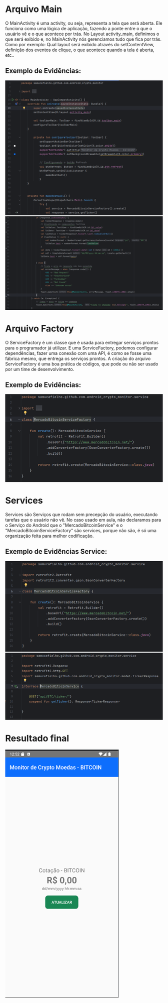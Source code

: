 # Arquivo Main
O MainActivity é uma activity, ou seja, representa a tela que será aberta. Ele funciona como uma lógica de aplicação, fazendo a ponte entre o que o
usuário vê e o que acontece por trás. No Layout activity_main, definimos o que será exibido e, no MainActivity nós gerenciamos tudo que fica por trás.
Como por exemplo: Qual layout será exibido através do setContentView, definição dos eventos de clique, o que acontece quando a tela é aberta, etc..

## Exemplo de Evidências:

![img.png](images/img.png)
![img_1.png](images/img_1.png)



# Arquivo Factory
O ServiceFactory é um classe que é usada para entregar serviços prontos para o programador já utilizar.
E uma ServiceFactory, podemos configurar dependências, fazer uma conexão com uma API, é como se fosse uma fábrica mesmo, que 
entrega os serviços prontos.
A criação do arquivo ServiceFactory é uma boa prática de códigos, que pode ou não ser usado por um time de desenvolvimento.

## Exemplo de Evidências:

![img.png](images/img3.png)



# Services
Services são Serviços que rodam sem precepção do usuário, executando tarefas que o usuário não vê. No caso usado em aula, 
não declaramos para o Serviço do Android que o "MercadoBitcoinService" e o "MercadoBitcoinServiceFactory" são services, porque não são,
é só uma organização feita para melhor codificação.

## Exemplo de Evidências Service: 

![img.png](images/img_4.png)
![img_1.png](images/img_2.png)



# Resultado final

![img.png](images/img_5.png)